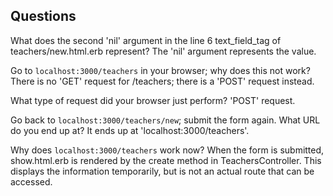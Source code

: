 ## Questions

What does the second 'nil' argument in the line 6 text_field_tag of teachers/new.html.erb represent?
The 'nil' argument represents the value.


Go to `localhost:3000/teachers` in your browser; why does this not work?
There is no 'GET' request for /teachers; there is a 'POST' request instead.


What type of request did your browser just perform?
'POST' request.


Go back to `localhost:3000/teachers/new`; submit the form again. What URL do you end up at?
It ends up at 'localhost:3000/teachers'.


Why does `localhost:3000/teachers` work now?
When the form is submitted, show.html.erb is rendered by the create method in TeachersController. This displays the information temporarily, but is not an actual route that can be accessed.
